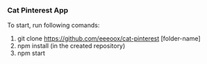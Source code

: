 ### Cat Pinterest App

To start, run following comands: 

1. git clone https://github.com/eeeoox/cat-pinterest [folder-name]
2. npm install (in the created repository)
3. npm start